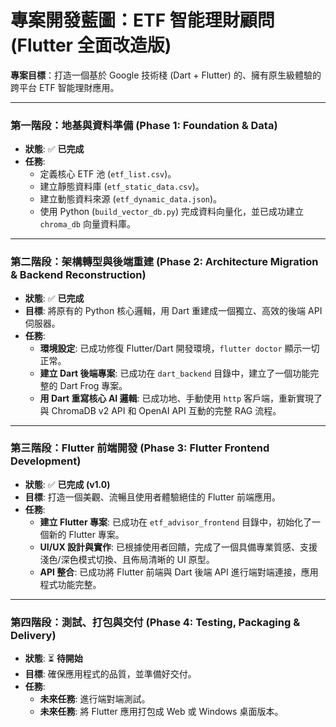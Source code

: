 # 專案開發藍圖：ETF 智能理財顧問 (Flutter 全面改造版)

**專案目標**：打造一個基於 Google 技術棧 (Dart + Flutter) 的、擁有原生級體驗的跨平台 ETF 智能理財應用。

---
### **第一階段：地基與資料準備 (Phase 1: Foundation & Data)**

*   **狀態**: ✅ **已完成**
*   **任務**:
    *   定義核心 ETF 池 (`etf_list.csv`)。
    *   建立靜態資料庫 (`etf_static_data.csv`)。
    *   建立動態資料來源 (`etf_dynamic_data.json`)。
    *   使用 Python (`build_vector_db.py`) 完成資料向量化，並已成功建立 `chroma_db` 向量資料庫。

---
### **第二階段：架構轉型與後端重建 (Phase 2: Architecture Migration & Backend Reconstruction)**

*   **狀態**: ✅ **已完成**
*   **目標**: 將原有的 Python 核心邏輯，用 Dart 重建成一個獨立、高效的後端 API 伺服器。
*   **任務**:
    *   **環境設定**: 已成功修復 Flutter/Dart 開發環境，`flutter doctor` 顯示一切正常。
    *   **建立 Dart 後端專案**: 已成功在 `dart_backend` 目錄中，建立了一個功能完整的 Dart Frog 專案。
    *   **用 Dart 重寫核心 AI 邏輯**: 已成功地、手動使用 `http` 客戶端，重新實現了與 ChromaDB v2 API 和 OpenAI API 互動的完整 RAG 流程。

---
### **第三階段：Flutter 前端開發 (Phase 3: Flutter Frontend Development)**

*   **狀態**: ✅ **已完成 (v1.0)**
*   **目標**: 打造一個美觀、流暢且使用者體驗絕佳的 Flutter 前端應用。
*   **任務**:
    *   **建立 Flutter 專案**: 已成功在 `etf_advisor_frontend` 目錄中，初始化了一個新的 Flutter 專案。
    *   **UI/UX 設計與實作**: 已根據使用者回饋，完成了一個具備專業質感、支援淺色/深色模式切換、且佈局清晰的 UI 原型。
    *   **API 整合**: 已成功將 Flutter 前端與 Dart 後端 API 進行端對端連接，應用程式功能完整。

---
### **第四階段：測試、打包與交付 (Phase 4: Testing, Packaging & Delivery)**

*   **狀態**: ⏳ **待開始**
*   **目標**: 確保應用程式的品質，並準備好交付。
*   **任務**:
    *   **未來任務**: 進行端對端測試。
    *   **未來任務**: 將 Flutter 應用打包成 Web 或 Windows 桌面版本。
